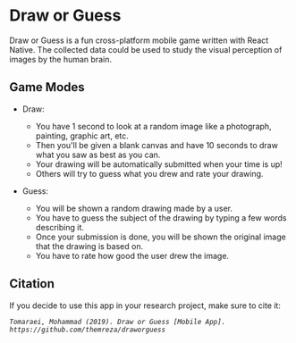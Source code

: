 # Draw or Guess
Draw or Guess is a fun cross-platform mobile game written with React Native.
The collected data could be used to study the visual perception of images by the human brain.

## Game Modes
* Draw:
  - You have 1 second to look at a random image like a photograph, painting, graphic art, etc.
  - Then you'll be given a blank canvas and have 10 seconds to draw what you saw as best as you can.
  - Your drawing will be automatically submitted when your time is up!
  - Others will try to guess what you drew and rate your drawing.

* Guess:
  - You will be shown a random drawing made by a user.
  - You have to guess the subject of the drawing by typing a few words describing it.
  - Once your submission is done, you will be shown the original image that the drawing is based on.
  - You have to rate how good the user drew the image.

## Citation
If you decide to use this app in your research project, make sure to cite it:

*`Tomaraei, Mohammad (2019). Draw or Guess [Mobile App]. https://github.com/themreza/draworguess`*
